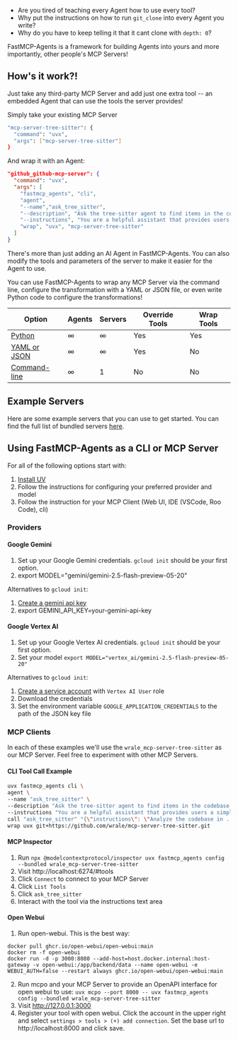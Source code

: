 - Are you tired of teaching every Agent how to use every tool? 
- Why put the instructions on how to run `git_clone` into every Agent you write? 
- Why do you have to keep telling it that it cant clone with `depth: 0`?

FastMCP-Agents is a framework for building Agents into yours and more importantly, other people's MCP Servers!

## How's it work?!

Just take any third-party MCP Server and add just one extra tool -- an embedded Agent that can use the tools the server provides!

Simply take your existing MCP Server 
```bash
"mcp-server-tree-sitter": {
  "command": "uvx",
  "args": ["mcp-server-tree-sitter"]
}
```

And wrap it with an Agent:

```json
"github_github-mcp-server": {
  "command": "uvx",
  "args": [
    "fastmcp_agents", "cli",
    "agent",
    "--name","ask_tree_sitter",
    "--description", "Ask the tree-sitter agent to find items in the codebase.",
    "--instructions", "You are a helpful assistant that provides users a simple way to find items in their codebase.",
    "wrap", "uvx", "mcp-server-tree-sitter"
  ]
}
```

There's more than just adding an AI Agent in FastMCP-Agents.  You can also modify the tools and parameters of the server to make it easier for the Agent to use.

You can use FastMCP-Agents to wrap any MCP Server via the command line, configure the transformation with a YAML or JSON file, or even write Python code to configure the transformations!

| Option | Agents | Servers | Override Tools | Wrap Tools |
|--------|--------|---------|----------------|------------|
| [Python](./docs/wrapping/code.md) | ∞ | ∞ | Yes | Yes | 
| [YAML or JSON](./docs/wrapping/config.md) | ∞ | ∞ | Yes | No | 
| [Command-line](./docs/wrapping/cli.md) | ∞ | 1 | No | No |

## Example Servers

Here are some example servers that you can use to get started.  You can find the full list of bundled servers [here](./docs/bundled/servers.md).


## Using FastMCP-Agents as a CLI or MCP Server

For all of the following options start with:

1. [Install UV](https://docs.astral.sh/uv/getting-started/installation/)
2. Follow the instructions for configuring your preferred provider and model
3. Follow the instruction for your MCP Client (Web UI, IDE (VSCode, Roo Code), cli)

### Providers

#### Google Gemini

1. Set up your Google Gemini credentials. `gcloud init` should be your first option.
2. export MODEL="gemini/gemini-2.5-flash-preview-05-20"

Alternatives to `gcloud init`:
1. [Create a gemini api key](https://aistudio.google.com/app/apikey)
2. export GEMINI_API_KEY=your-gemini-api-key

#### Google Vertex AI

1. Set up your Google Vertex AI credentials. `gcloud init` should be your first option.
2. Set your model `export MODEL="vertex_ai/gemini-2.5-flash-preview-05-20"`

Alternatives to `gcloud init`:

1. [Create a service account](https://console.cloud.google.com/iam-admin/serviceaccounts/create) with `Vertex AI User` role
2. Download the credentials
3. Set the environment variable `GOOGLE_APPLICATION_CREDENTIALS` to the path of the JSON key file

### MCP Clients 

In each of these examples we'll use the `wrale_mcp-server-tree-sitter` as our MCP Server.
Feel free to experiment with other MCP Servers.

#### CLI Tool Call Example

```bash
uvx fastmcp_agents cli \
agent \
--name "ask_tree_sitter" \
--description "Ask the tree-sitter agent to find items in the codebase." \
--instructions "You are a helpful assistant that provides users a simple way to find items in their codebase." \
call "ask_tree_sitter" "{\"instructions\": \"Analyze the codebase in . and tell me what you found.\"}" \
wrap uvx git+https://github.com/wrale/mcp-server-tree-sitter.git
```

#### MCP Inspector

1. Run `npx @modelcontextprotocol/inspector uvx fastmcp_agents config --bundled wrale_mcp-server-tree-sitter`
2. Visit http://localhost:6274/#tools
3. Click `Connect` to connect to your MCP Server
4. Click `List Tools`
5. Click `ask_tree_sitter`
6. Interact with the tool via the instructions text area

#### Open Webui

1. Run open-webui.  This is the best way:
```
docker pull ghcr.io/open-webui/open-webui:main
docker rm -f open-webui
docker run -d -p 3000:8080 --add-host=host.docker.internal:host-gateway -v open-webui:/app/backend/data --name open-webui -e WEBUI_AUTH=false --restart always ghcr.io/open-webui/open-webui:main
```
2. Run mcpo and your MCP Server to provide an OpenAPI interface for open webui to use: `uvx mcpo --port 8000 -- uvx fastmcp_agents config --bundled wrale_mcp-server-tree-sitter`
3. Visit http://127.0.0.1:3000
4. Register your tool with open webui.  Click the account in the upper right and select `settings > tools > (+) add connection`.  Set the base url to http://localhost:8000 and click save.
